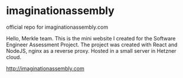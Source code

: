 # imaginationassembly
official repo for imaginationassembly.com


Hello, Merkle team. This is the mini website I created for the Software Engineer Assessment Project.
The project was created with React and NodeJS, nginx as a reverse proxy.
Hosted in a small server in Hetzner cloud.

http://imaginationassembly.com


